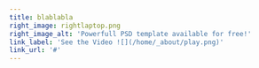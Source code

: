 ```yaml
---
title: blablabla
right_image: rightlaptop.png
right_image_alt: 'Powerfull PSD template available for free!'
link_label: 'See the Video ![](/home/_about/play.png)'
link_url: '#'
---
```


